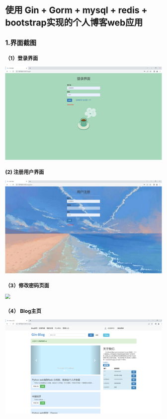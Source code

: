 # 使用 Gin + Gorm + mysql + redis + bootstrap实现的个人博客web应用



## 1.界面截图

### （1）登录界面

![](./img/login.png)

###   (2) 注册用户界面

![](./img/register.png)

### （3）修改密码页面

![](./img/pwd.png.png)

### （4） Blog主页

![](./img/index.png)




